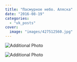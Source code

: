 ```yaml
---
title: "Пасмурное небо. Аляска"
date: "2016-08-19"
categories: 
  - "vk_posts"
cover:
  image: "images/427512560.jpg"
---
```


![Additional Photo](https://vodpop.ru/wp-content/uploads/2023/07/427512561.jpg)

![Additional Photo](https://vodpop.ru/wp-content/uploads/2023/07/427512562.jpg)
